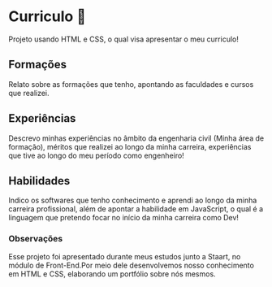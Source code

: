 # Curriculo 📰

Projeto usando HTML e CSS, o qual visa apresentar o meu curriculo!

## Formações

Relato sobre as formações que tenho, apontando as faculdades e cursos que realizei.

## Experiências

Descrevo minhas experiências no âmbito da engenharia civil (Minha área de formação), méritos que realizei ao longo da minha carreira, experiências que tive ao longo do meu período como engenheiro!

## Habilidades

Indico os softwares que tenho conhecimento e aprendi ao longo da minha carreira profissional, além de apontar a habilidade em JavaScript, o qual é a linguagem que pretendo focar no início da minha carreira como Dev!

### Observações

Esse projeto foi apresentado durante meus estudos junto a Staart, no módulo de Front-End.Por meio dele desenvolvemos nosso conhecimento em HTML e CSS, elaborando um portfólio sobre nós mesmos.


